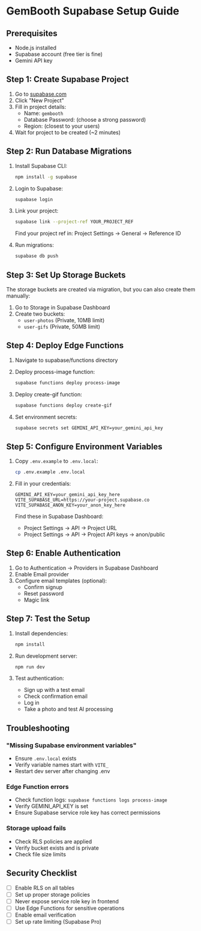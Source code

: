 # GemBooth Supabase Setup Guide

## Prerequisites
- Node.js installed
- Supabase account (free tier is fine)
- Gemini API key

## Step 1: Create Supabase Project

1. Go to [supabase.com](https://supabase.com)
2. Click "New Project"
3. Fill in project details:
   - Name: `gembooth`
   - Database Password: (choose a strong password)
   - Region: (closest to your users)
4. Wait for project to be created (~2 minutes)

## Step 2: Run Database Migrations

1. Install Supabase CLI:
   ```bash
   npm install -g supabase
   ```

2. Login to Supabase:
   ```bash
   supabase login
   ```

3. Link your project:
   ```bash
   supabase link --project-ref YOUR_PROJECT_REF
   ```
   
   Find your project ref in: Project Settings → General → Reference ID

4. Run migrations:
   ```bash
   supabase db push
   ```

## Step 3: Set Up Storage Buckets

The storage buckets are created via migration, but you can also create them manually:

1. Go to Storage in Supabase Dashboard
2. Create two buckets:
   - `user-photos` (Private, 10MB limit)
   - `user-gifs` (Private, 50MB limit)

## Step 4: Deploy Edge Functions

1. Navigate to supabase/functions directory
2. Deploy process-image function:
   ```bash
   supabase functions deploy process-image
   ```

3. Deploy create-gif function:
   ```bash
   supabase functions deploy create-gif
   ```

4. Set environment secrets:
   ```bash
   supabase secrets set GEMINI_API_KEY=your_gemini_api_key
   ```

## Step 5: Configure Environment Variables

1. Copy `.env.example` to `.env.local`:
   ```bash
   cp .env.example .env.local
   ```

2. Fill in your credentials:
   ```env
   GEMINI_API_KEY=your_gemini_api_key_here
   VITE_SUPABASE_URL=https://your-project.supabase.co
   VITE_SUPABASE_ANON_KEY=your_anon_key_here
   ```

   Find these in Supabase Dashboard:
   - Project Settings → API → Project URL
   - Project Settings → API → Project API keys → anon/public

## Step 6: Enable Authentication

1. Go to Authentication → Providers in Supabase Dashboard
2. Enable Email provider
3. Configure email templates (optional):
   - Confirm signup
   - Reset password
   - Magic link

## Step 7: Test the Setup

1. Install dependencies:
   ```bash
   npm install
   ```

2. Run development server:
   ```bash
   npm run dev
   ```

3. Test authentication:
   - Sign up with a test email
   - Check confirmation email
   - Log in
   - Take a photo and test AI processing

## Troubleshooting

### "Missing Supabase environment variables"
- Ensure `.env.local` exists
- Verify variable names start with `VITE_`
- Restart dev server after changing .env

### Edge Function errors
- Check function logs: `supabase functions logs process-image`
- Verify GEMINI_API_KEY is set
- Ensure Supabase service role key has correct permissions

### Storage upload fails
- Check RLS policies are applied
- Verify bucket exists and is private
- Check file size limits

## Security Checklist

- [ ] Enable RLS on all tables
- [ ] Set up proper storage policies
- [ ] Never expose service role key in frontend
- [ ] Use Edge Functions for sensitive operations
- [ ] Enable email verification
- [ ] Set up rate limiting (Supabase Pro)
